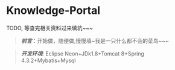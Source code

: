 # Knowledge-Portal
TODO, 等查完相关资料过来填坑~~~
> ***前言***：开始做，随便做,慢慢填~我是一只什么都不会的菜鸟~~~

> ***开发环境***: Eclipse Neon+JDk1.8+Tomcat 8+Spring 4.3.2+Mybatis+Mysql
